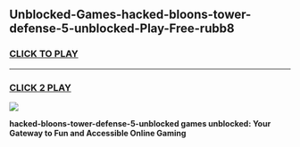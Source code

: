 
## Unblocked-Games-hacked-bloons-tower-defense-5-unblocked-Play-Free-rubb8
<h3>
<a href="https://premium76.site?title=hacked-bloons-tower-defense-5-unblocked&ref=19M">CLICK TO PLAY</a></h3>
<hr>

<h3>
<a href="https://premium76.site?title=hacked-bloons-tower-defense-5-unblocked&ref=19M">CLICK 2 PLAY</a>
  
</h3>

<a href="https://premium76.site?title=hacked-bloons-tower-defense-5-unblocked&ref=19M"><img src="https://clearcache.store/games.png"></a>


**hacked-bloons-tower-defense-5-unblocked games unblocked: Your Gateway to Fun and Accessible Online Gaming**
